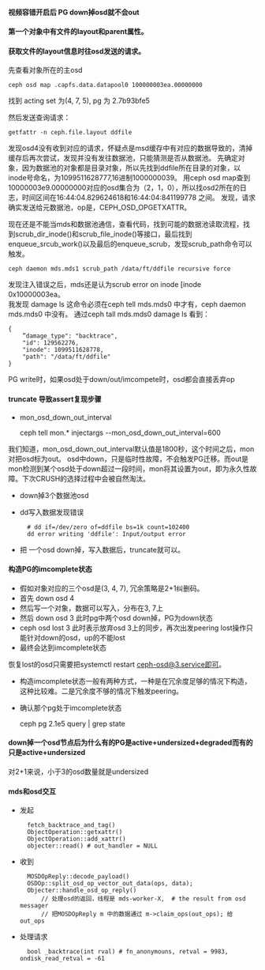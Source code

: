 #### 视频容错开启后 PG down掉osd就不会out
#### 第一个对象中有文件的layout和parent属性。
#### 获取文件的layout信息时往osd发送的请求。

先查看对象所在的主osd

    ceph osd map .capfs.data.datapool0 100000003ea.00000000
  
找到 acting set 为(4, 7, 5), pg 为 2.7b93bfe5  

然后发送查询请求：

    getfattr -n ceph.file.layout ddfile

发现osd4没有收到对应的请求，怀疑点是msd缓存中有对应的数据导致的，清掉缓存后再次尝试，发现并没有发往数据池，只能猜测是否从数据池。
先确定对象，因为数据池的对象都是目录对象，所以先找到ddfile所在目录的对象，以inode号命名，为1099511628777,16进制1000000039。
用ceph osd map查到10000003e9.00000000对应的osd集合为（2，1，0），所以找osd2所在的日志，时间区间在16:44:04.829624618和16:44:04:841199778 之间。
发现，请求确实发送给元数据池，op是，CEPH_OSD_OPGETXATTR。

现在还是不能当mds和数据池通信，查看代码，找到可能的数据池读取流程，找到scrub_dir_inode()和scrub_file_inode()等接口，最后找到enqueue_srcub_work()以及最后的enqueue_scrub，发现scrub_path命令可以触发。

    ceph daemon mds.mds1 scrub_path /data/ft/ddfile recursive force
    
发现注入错误之后，mds还是认为scrub error on inode \[inode 0x10000003ea。   
我发现 damage ls 这命令必须在ceph tell mds.mds0 中才有，ceph daemon mds.mds0 中没有。 
通过ceph tall mds.mds0 damage ls 看到：

    {
        ”damage_type": "backtrace",
        "id": 129562276,
        "inode": 1099511628778,
        "path": "/data/ft/ddfile"
    }



PG write时，如果osd处于down/out/imcompete时，osd都会直接丢弃op

#### truncate 导致assert复现步骤

* mon_osd_down_out_interval

    ceph tell mon.* injectargs --mon_osd_down_out_interval=600

我们知道，mon_osd_down_out_interval默认值是1800秒，这个时间之后，mon对把osd标为out。
osd中down，只是临时性故障，不会触发PG迁移。而out是mon检测到某个osd处于down超过一段时间，mon将其设置为out，即为永久性故障。下次CRUSH的选择过程中会被自然淘汰。

* down掉3个数据池osd

* dd写入数据发现错误

        # dd if=/dev/zero of=ddfile bs=1k count=102400
        dd error writing 'ddfile': Input/output error
        
* 把 一个osd down掉，写入数据后，truncate就可以。


#### 构造PG的imcomplete状态

* 假如对象对应的三个osd是(3, 4, 7), 冗余策略是2+1纠删码。
* 首先 down osd 4
* 然后写一个对象，数据可以写入，分布在3, 7上
* 然后 down osd 3
此时pg中两个osd down掉，PG为down状态
* ceph osd lost 3
此时表示放弃osd 3上的同步，再次出发peering
lost操作只能针对down的osd，up的不能lost
* 最终会达到imcomplete状态

恢复lost的osd只需要把systemctl restart ceph-osd@3.service即可。

* 构造imcomplete状态一般有两种方式，一种是在冗余度足够的情况下构造，这种比较难。二是冗余度不够的情况下触发peering。

* 确认那个pg处于imcomplete状态

    ceph pg 2.1e5 query | grep state

#### down掉一个osd节点后为什么有的PG是active+undersized+degraded而有的只是active+undersized

对2+1来说，小于3的osd数量就是undersized

#### mds和osd交互

* 发起

        fetch_backtrace_and_tag()
        ObjectOperation::getxattr()
        ObjectOperation::add_xattr()
        objecter::read() # out_handler = NULL
        

* 收到
    
        MOSDOpReply::decode_payload()
        OSDOp::split_osd_op_vector_out_data(ops, data);
        Objecter::handle_osd_op_reply()
            // 处理osd的返回，线程是 mds-worker-X,  # the result from osd messager
            // 把MOSDOpReply m 中的数据通过 m->claim_ops(out_ops); 给out_ops


* 处理请求 

        bool _backtrace(int rval) # fn_anonymouns, retval = 9983, ondisk_read_retval = -61
